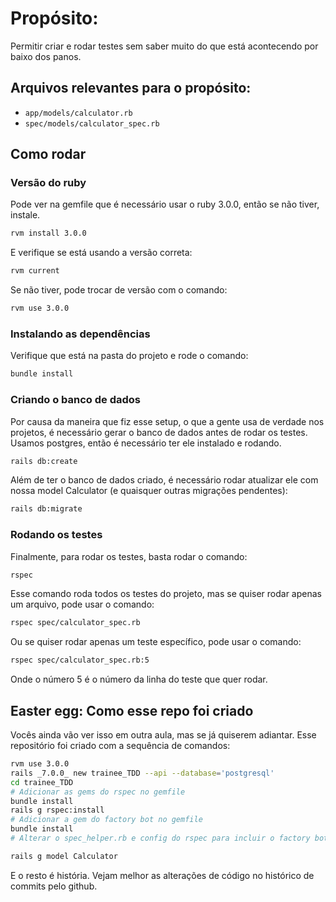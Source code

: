 # Propósito:

Permitir criar e rodar testes sem saber muito do que está acontecendo por baixo dos panos.

## Arquivos relevantes para o propósito:

- `app/models/calculator.rb`
- `spec/models/calculator_spec.rb`

## Como rodar

### Versão do ruby

Pode ver na gemfile que é necessário usar o ruby 3.0.0, então se não tiver, instale.

```bash
rvm install 3.0.0
```

E verifique se está usando a versão correta:

```bash
rvm current
```

Se não tiver, pode trocar de versão com o comando:

```bash
rvm use 3.0.0
```

### Instalando as dependências

Verifique que está na pasta do projeto e rode o comando:

```bash
bundle install
```

### Criando o banco de dados

Por causa da maneira que fiz esse setup, o que a gente usa de verdade nos projetos, é necessário gerar o banco de dados antes de rodar os testes. Usamos postgres, então é necessário ter ele instalado e rodando.

```bash
rails db:create
```

Além de ter o banco de dados criado, é necessário rodar atualizar ele com nossa model Calculator (e quaisquer outras migrações pendentes):

```bash
rails db:migrate
```

### Rodando os testes

Finalmente, para rodar os testes, basta rodar o comando:

```bash
rspec
```

Esse comando roda todos os testes do projeto, mas se quiser rodar apenas um arquivo, pode usar o comando:

```bash
rspec spec/calculator_spec.rb
```

Ou se quiser rodar apenas um teste específico, pode usar o comando:

```bash
rspec spec/calculator_spec.rb:5
```

Onde o número 5 é o número da linha do teste que quer rodar.

## Easter egg: Como esse repo foi criado

Vocês ainda vão ver isso em outra aula, mas se já quiserem adiantar. Esse repositório foi criado com a sequência de comandos:

```bash
rvm use 3.0.0
rails _7.0.0_ new trainee_TDD --api --database='postgresql'
cd trainee_TDD
# Adicionar as gems do rspec no gemfile
bundle install
rails g rspec:install
# Adicionar a gem do factory bot no gemfile
bundle install
# Alterar o spec_helper.rb e config do rspec para incluir o factory bot

rails g model Calculator
```

E o resto é história. Vejam melhor as alterações de código no histórico de commits pelo github.
